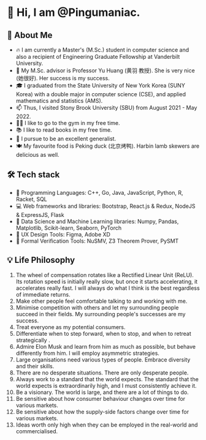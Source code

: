 # 👋 Hi, I am @Pingumaniac. 

## 👨 About Me

* 🔥 I am currently a Master's (M.Sc.) student in computer science and also a recipient of Engineering Graduate Fellowship at Vanderbilt University.
* 🌱 My M.Sc. advisor is Professor Yu Huang (黄羽 教授). She is very nice (她很好). Her success is my success.
* 🎓 I graduated from the State University of New York Korea (SUNY Korea) with a double major in computer science (CSE), and applied mathematics and statistics (AMS). 
* 📫 Thus, I visited Stony Brook University (SBU) from August 2021 - May 2022. 
* 🏋️‍♂️ I like to go to the gym in my free time.
* 📚 I like to read books in my free time.
* 📌 I pursue to be an excellent generalist.
* 🍽️ My favourite food is Peking duck (北京烤鸭). Harbin lamb skewers are delicious as well.

## 🛠 Tech stack
* 💎 Programming Languages: C++, Go, Java, JavaScript, Python, R, Racket, SQL
* 💻 Web frameworks and libraries: Bootstrap, React.js & Redux, NodeJS & ExpressJS, Flask
* 💊 Data Science and Machine Learning libraries: Numpy, Pandas, Matplotlib, Scikit-learn, Seaborn, PyTorch
* 🔮 UX Design Tools: Figma, Adobe XD
* 🔫 Formal Verification Tools: NuSMV, Z3 Theorem Prover, PySMT

## 💡 Life Philosophy

1. The wheel of compensation rotates like a Rectified Linear Unit (ReLU). Its rotation speed is initially really slow, but once it starts accelerating, it accelerates really fast. I will always do what I think is the best regardless of immediate returns.
2. Make other people feel comfortable talking to and working with me.
3. Minimise competition with others and let my surrounding people succeed in their fields. My surrounding people's successes are my success.
4. Treat everyone as my potential consumers.
5. Differentiate when to step forward, when to stop, and when to retreat strategically .
6. Admire Elon Musk and learn from him as much as possible, but behave differently from him. I will employ asymmetric strategies.
7. Large organisations need various types of people. Embrace diversity and their skills. 
8. There are no desperate situations. There are only desperate people.
9. Always work to a standard that the world expects. The standard that the world expects is extraordinarily high, and I must consistently achieve it.
10. Be a visionary. The world is large, and there are a lot of things to do.
11. Be sensitive about how consumer behaviour changes over time for various markets.
12. Be sensitive about how the supply-side factors change over time for various markets.
13. Ideas worth only high when they can be employed in the real-world and commercialised.

<!---
Pingumaniac/Pingumaniac is a ✨ special ✨ repository because its `README.md` (this file) appears on your GitHub profile.
You can click the Preview link to take a look at your changes.
--->
